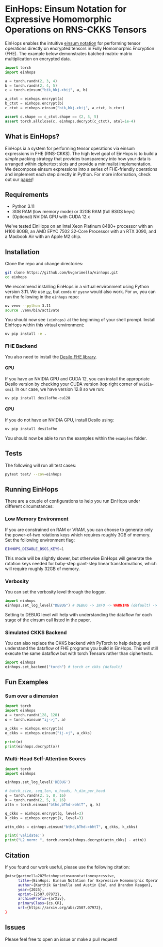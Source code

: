 # EinHops: Einsum Notation for Expressive Homomorphic Operations on RNS-CKKS Tensors

EinHops enables the intuitive [einsum notation](https://ejenner.com/post/einsum/) for performing tensor operations directly on encrypted tensors in Fully Homomorphic Encryption (FHE). The example below demonstrates batched matrix-matrix multiplication on encrypted data.

```python
import torch
import einhops

a = torch.randn(2, 3, 4)
b = torch.randn(2, 4, 5)
c = torch.einsum("bik,bkj->bij", a, b)

a_ctxt = einhops.encrypt(a)
b_ctxt = einhops.encrypt(b)
c_ctxt = einhops.einsum("bik,bkj->bij", a_ctxt, b_ctxt)

assert c.shape == c_ctxt.shape == (2, 3, 5)
assert torch.allclose(c, einhops.decrypt(c_ctxt), atol=1e-4)
```

## What is EinHops?
EinHops ia a system for performing tensor operations via einsum expressions in FHE (RNS-CKKS). The high level goal of EinHops is to build a *simple* packing strategy that provides transparency into how your data is arranged within ciphertext slots and provide a minimalist implementation. We decompose einsum expressions into a series of FHE-friendly operations and implement each step directly in Python. For more information, check out our [paper](https://arxiv.org/abs/2507.07972)!

## Requirements
- Python 3.11
- 3GB RAM (low memory mode) or 32GB RAM (full BSGS keys)
- (Optional) NVIDIA GPU with CUDA 12.x

We've tested EinHops on an Intel Xeon Platinum 8480+ processor with an H100 80GB, an AMD EPYC 7502 32-Core Processor with an RTX 3090, and a Macbook Air with an Apple M2 chip.

## Installation
Clone the repo and change directories:
```bash
git clone https://github.com/kvgarimella/einhops.git
cd einhops
```
We recommend installing EinHops in a virtual environment using Python version 3.11. We use [`uv`](https://docs.astral.sh/uv/getting-started/installation/), but `conda` or `pyenv` would also work. For `uv`, you can run the following in the `einhops` repo:
```bash
uv venv --python 3.11
source .venv/bin/activate
```
You should now see `(einhops)` at the beginning of your shell prompt. Install EinHops within this virtual environment:
```bash
uv pip install -e .
```
### FHE Backend
You also need to install the [Desilo FHE library](https://fhe.desilo.dev/latest/install/).

#### GPU
If you have an NVIDIA GPU and CUDA 12, you can install the appropriate Desilo version by checking your CUDA version (top right corner of `nvidia-smi`). In our case, we have version 12.8 so we run:
```bash
uv pip install desilofhe-cu128
 ```
#### CPU
If you do not have an NVIDIA GPU, install Desilo using:
```bash
uv pip install desilofhe
```
You should now be able to run the examples within the `examples` folder.

## Tests
The following will run all test cases:
```bash
pytest test/ --cov=einhops
```

## Running EinHops
There are a couple of configurations to help you run EinHops under different circumstances:
### Low Memory Environment
If you are constrained on RAM or VRAM, you can choose to generate only the power-of-two rotations keys which requires roughly 3GB of memory. Set the following environment flag:
```bash
EINHOPS_DISABLE_BSGS_KEYS=1
```
This mode will be slightly slower, but otherwise EinHops will generate the rotation keys needed for baby-step giant-step linear transformations, which will require roughly 32GB of memory.
### Verbosity
You can set the verbosity level through the logger.
```python
import einhops
einhops.set_log_level("DEBUG") # DEBUG -> INFO -> WARNING (default) -> ERROR -> CRITICAL
```
Setting to DEBUG level will help with understanding the dataflow for each stage of the einsum call listed in the paper.

### Simulated CKKS Backend
You can also replace the CKKS backend with PyTorch to help debug and understand the dataflow of FHE programs you build in EinHops. This will still execute the same dataflow but with torch Tensors rather than ciphertexts.
```python
import einhops
einhops.set_backend("torch") # torch or ckks (default)
```

## Fun Examples
### Sum over a dimension
```python
import torch
import einhops
a = torch.randn(128, 128)
o = torch.einsum("ij->j", a)

a_ckks = einhops.encrypt(a)
o_ckks = einhops.einsum("ij->j", a_ckks)

print(o)
print(einhops.decrypt(o))
```
### Multi-Head Self-Attention Scores
```python
import torch
import einhops

einhops.set_log_level('DEBUG')

# batch_size, seq_len, n_heads, h_dim_per_head
q = torch.randn(2, 5, 8, 16)
k = torch.randn(2, 5, 8, 16)
attn = torch.einsum("bthd,bThd->bhtT", q, k)

q_ckks = einhops.encrypt(q, level=3)
k_ckks = einhops.encrypt(k, level=3)

attn_ckks = einhops.einsum("bthd,bThd->bhtT", q_ckks, k_ckks)

print('validate:')
print("L2 norm: ", torch.norm(einhops.decrypt(attn_ckks) - attn))
```

## Citation
If you found our work useful, please use the following citation:
```bash
@misc{garimella2025einhopseinsumnotationexpressive,
      title={EinHops: Einsum Notation for Expressive Homomorphic Operations on RNS-CKKS Tensors}, 
      author={Karthik Garimella and Austin Ebel and Brandon Reagen},
      year={2025},
      eprint={2507.07972},
      archivePrefix={arXiv},
      primaryClass={cs.CR},
      url={https://arxiv.org/abs/2507.07972}, 
}
```

## Issues
Please feel free to open an issue or make a pull request!
